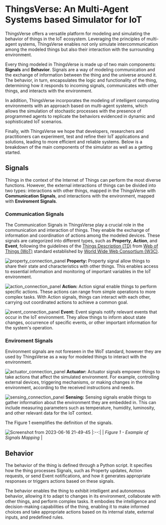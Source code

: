 # ThingsVerse: An Multi-Agent Systems based Simulator for IoT

ThingsVerse offers a versatile platform for modeling and simulating the behavior of things in the IoT ecosystem. Leveraging the principles of multi-agent systems, ThingsVerse enables not only simulate intercommunication among the modeled things but also their interaction with the surrounding environment.

Every thing modeled in ThingsVerse is made up of two main components: **Signals** and **Behavior**. Signals are a way of modeling communication and the exchange of information between the thing and the universe around it. The behavior, in turn, encapsulates the logic and functionality of the thing, determining how it responds to incoming signals, communicates with other things, and interacts with the environment.

In addition, ThingsVerse incorporates the modeling of intelligent computing environments with an approach based on multi-agent systems, which allows the simulation of stochastic processes with the presence of programmed agents to replicate the behaviors evidenced in dynamic and sophisticated IoT scenarios.

Finally, with ThingsVerse we hope that developers, researchers and practitioners can experiment, test and refine their IoT applications and solutions, leading to more efficient and reliable systems. Below is a breakdown of the main components of the simulator as well as a getting started.

## Signals

Things in the context of the Internet of Things can perform the most diverse functions. However, the external interactions of things can be divided into two types: interactions with other things, mapped in the ThingsVerse with **Communication Signals**, and interactions with the environment, mapped with **Enviroment Signals**.

### Communication Signals

The Communication Signals in ThingsVerse play a crucial role in the communication and interaction of things. They enable the exchange of information and coordination of actions among the modeled devices. These signals are categorized into different types, such as **Property**, **Action**, and **Event**, following the guidelines of the [Things Description (TD)](https://www.w3.org/TR/wot-thing-description/) from [Web of Things (WoT)](https://www.w3.org/WoT/) standard established by [World Wide Web Consortium (W3C)](https://www.w3.org/).

![property_connection_panel](https://github.com/CleberPeter/ThingsVerse/assets/30049450/178c9974-09ef-4c0c-bac5-98c19bd112b4) **Property:** Property signal allow things to share their state and characteristics with other things. This enables access to essential information and monitoring of important variables in the IoT environment.

![action_connection_panel](https://github.com/CleberPeter/ThingsVerse/assets/30049450/3c85885d-e402-4ecc-92d1-4bc2426ee231) **Action:** Action signal enable things to perform specific actions. These actions can range from simple operations to more complex tasks. With Action signals, things can interact with each other, carrying out coordinated actions to achieve a common goal.

![event_connection_panel](https://github.com/CleberPeter/ThingsVerse/assets/30049450/94d96a7f-31bf-4fe3-9cf7-da011ae0ebf7) **Event:** Event signals notify relevant events that occur in the IoT environment. They allow things to inform about state changes, occurrence of specific events, or other important information for the system's operation.

### Enviroment Signals

Environment signals are not foreseen in the WoT standard, however they are used by ThingsVerse as a way for modeled things to interact with the environment. 

![actuator_connection_panel](https://github.com/CleberPeter/ThingsVerse/assets/30049450/01b77e0c-83c8-414c-95f6-b3560000dc21) **Actuator:** Actuator signals empower things to take actions that affect the simulated environment. For example, controlling external devices, triggering mechanisms, or making changes in the environment, according to the received instructions and needs.

![sensing_connection_panel](https://github.com/CleberPeter/ThingsVerse/assets/30049450/cfc3750c-4ab3-4f24-9182-b88e85b3dba9) **Sensing:** Sensing signals enable things to gather information about the environment they are embedded in. This can include measuring parameters such as temperature, humidity, luminosity, and other relevant data for the IoT context.

The Figure 1 exemplifies the definition of the signals.

![Screenshot from 2023-06-16 21-49-45](https://github.com/CleberPeter/ThingsVerse/assets/30049450/485c6fb5-a2c4-4e82-8721-bba7212b0191)
|:--:|
| *Figure 1 - Example of Signals Mapping* |

## Behavior

The behavior of the thing is defined through a Python script. It specifies how the thing processes Signals, such as Property updates, Action requests, or send Event notifications, and how it generates appropriate responses or triggers actions based on these signals.

The behavior enables the thing to exhibit intelligent and autonomous behavior, allowing it to adapt to changes in its environment, collaborate with other things, and perform complex tasks. It embodies the intelligence and decision-making capabilities of the thing, enabling it to make informed choices and take appropriate actions based on its internal state, external inputs, and predefined rules.


